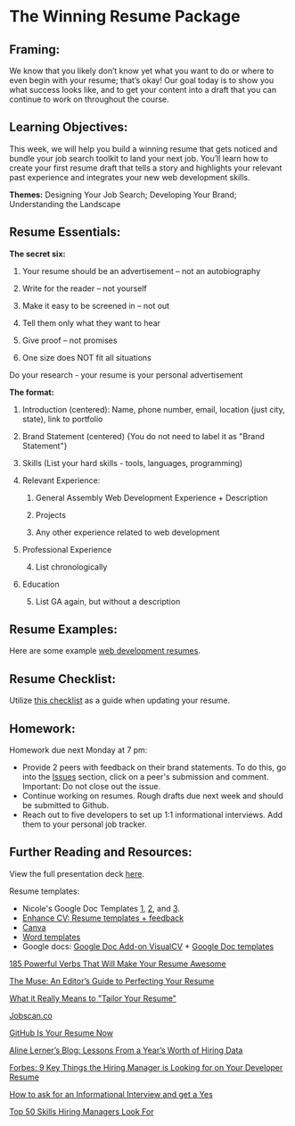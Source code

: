 # The Winning Resume Package

## Framing: 

We know that you likely don’t know yet what you want to do or where to even begin with your resume; that’s okay! Our goal today is to show you what success looks like, and to get your content into a draft that you can continue to work on throughout the course.

## Learning Objectives:
This week, we will help you build a winning resume that gets noticed and bundle your job search toolkit to land your next job. You’ll learn how to create your first resume draft that tells a story and highlights your relevant past experience and integrates your new web development skills.

**Themes:** Designing Your Job Search; Developing Your Brand; Understanding the Landscape 

## Resume Essentials:

**The secret six:**

1. Your resume should be an advertisement – not an autobiography

2. Write for the reader – not yourself

3. Make it easy to be screened in – not out

4. Tell them only what they want to hear

5. Give proof – not promises

6. One size does NOT fit all situations

Do your research - your resume is your personal advertisement

**The format:**

1. Introduction (centered): Name, phone number, email, location (just city, state), link to portfolio

2. Brand Statement (centered) {You do not need to label it as "Brand Statement"}

3. Skills (List your hard skills - tools, languages, programming)

4. Relevant Experience:

    1. General Assembly Web Development Experience + Description

    2. Projects

    3. Any other experience related to web development

5. Professional Experience

    4. List chronologically

6. Education

    5. List GA again, but without a description

## Resume Examples:
Here are some example [web development resumes](https://drive.google.com/drive/folders/1vrhMq4STJzv7wVfyILdmGyu2hh18kl-A?usp=sharing).

## Resume Checklist:
Utilize [this checklist](https://drive.google.com/open?id=1KszuQZpLZNSwCoSsyg-iTL_dGROHyqnZA-eCihkz-gM) as a guide when updating your resume. 

## Homework: 
Homework due next Monday at 7 pm:
- Provide 2 peers with feedback on their brand statements. To do this, go into the [Issues](https://github.com/ga-students/wdiroutcomes/issues) section, click on a peer's submission and comment. Important: Do not close out the issue. 
- Continue working on resumes. Rough drafts due next week and should be submitted to Github. 
- Reach out to five developers to set up 1:1 informational interviews. Add them to your personal job tracker. 


## Further Reading and Resources:
View the full presentation deck [here](https://drive.google.com/open?id=1ZbpK4GHY5Ax3cxRsBtLX446gYURhTUJ1).

Resume templates: 

- Nicole's Google Doc Templates [1](https://docs.google.com/document/d/1CjQ_SKl7W4jnHkcQ_jWluI9Ozkf69M1mSNeuSwgVXlE/edit), [2](https://docs.google.com/document/d/1Up-PqP5hdvboq4UQ0wmKThIk0coN4awH5Fti7dkm_u4/edit), and [3](https://docs.google.com/document/d/1pyiN6SkZd2729iHSjW1_fpv-aFaX3XYL_fX15snkzps/edit).
- [Enhance CV: Resume templates + feedback](https://enhancv.com/) 
- [Canva](https://www.canva.com/create/resumes/)
- [Word templates](https://www.themuse.com/advice/275-free-resume-templates-you-can-use-right-now?utm_source=Sailthru&utm_medium=email&utm_term=Daily%20Email%20List&utm_campaign=275%20Free%20Resume%20Templates%20That%27ll%20Make%20Your%20Life%20Easier)
- Google docs: [Google Doc Add-on VisualCV](https://www.visualcv.com/www/google-docs-resume-templates/)  + [Google Doc templates](https://docs.google.com/document/u/0/)

[185 Powerful Verbs That Will Make Your Resume Awesome](https://www.themuse.com/advice/185-powerful-verbs-that-will-make-your-resume-awesome)

[The Muse: An Editor’s Guide to Perfecting Your Resume](https://www.themuse.com/advice/an-editors-guide-to-perfecting-your-resume)

[What it Really Means to "Tailor Your Resume"](https://www.themuse.com/advice/what-it-really-means-to-tailor-your-resume)

[Jobscan.co](www.jobscan.co)

[GitHub Is Your Resume Now](https://anti-pattern.com/github-is-your-resume-now)

[Aline Lerner’s Blog: Lessons From a Year’s Worth of Hiring Data](http://blog.alinelerner.com/lessons-from-a-years-worth-of-hiring-data/)

[Forbes: 9 Key Things the Hiring Manager is Looking for on Your Developer Resume](http://www.forbes.com/sites/dailymuse/2016/02/09/9-key-things-the-hiring-manager-is-looking-for-on-your-developer-resume/#2d0f465234e8)

[How to ask for an Informational Interview and get a Yes](https://www.themuse.com/advice/how-to-ask-for-an-informational-interview-and-get-a-yes)

[Top 50 Skills Hiring Managers Look For](https://www.linkedin.com/pulse/here-skills-hiring-managers-50-linkedin-top-companies-pope-chappell?published=t)

